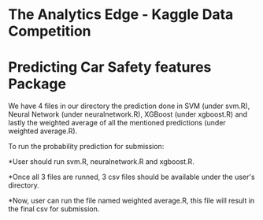 # The Analytics Edge - Kaggle Data Competition
# Predicting Car Safety features Package

We have 4 files in our directory the prediction done in SVM (under svm.R), Neural Network (under neuralnetwork.R), XGBoost (under xgboost.R) and lastly the weighted average of all the mentioned predictions (under weighted average.R).

To run the probability prediction for submission:

*User should run svm.R, neuralnetwork.R and xgboost.R.

*Once all 3 files are runned, 3 csv files should be available under the user's directory.

*Now, user can run the file named weighted average.R, this file will result in the final csv for submission.
